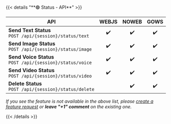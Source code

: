 <div></div>
{{< details "**🟢 Status - API**" >}}

| **API**                                                        | WEBJS | NOWEB | GOWS  |
|----------------------------------------------------------------|:-----:|:-----:|:-----:|
| **Send Text Status** </br> `POST /api/{session}/status/text`   |  ✔️   |  ✔️   |  ✔️   |
| **Send Image Status** </br> `POST /api/{session}/status/image` |  ✔️   |  ✔️   |  ✔️   |
| **Send Voice Status** </br> `POST /api/{session}/status/voice` |  ✔️   |  ✔️   |  ✔️   |
| **Send Video Status** </br> `POST /api/{session}/status/video` |  ✔️   |  ✔️   |  ✔️   |
| **Delete Status** </br> `POST /api/{session}/status/delete`    |       |  ✔️   |  ✔️   |

_If you see the feature is not available in the above list, please [create a feature request](https://github.com/devlikeapro/waha/issues/new/choose) or **leave "+1" comment** on the existing one._

{{< /details >}}
